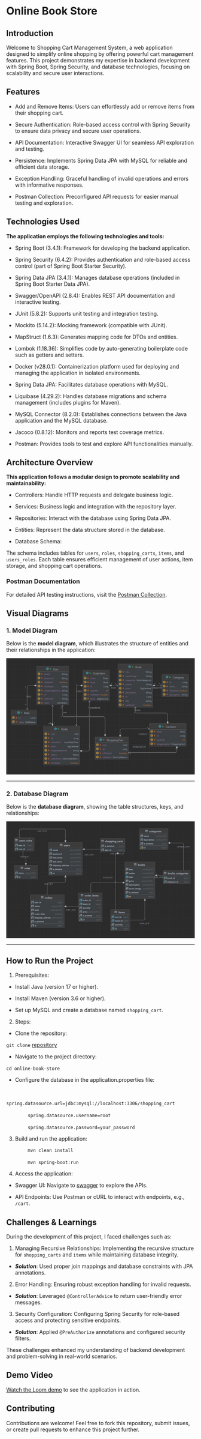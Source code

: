 # Online Book Store

## Introduction

Welcome to Shopping Cart Management System, a web application designed to simplify online shopping by offering powerful cart management features. This project demonstrates my expertise in backend development with Spring Boot, Spring Security, and database technologies, focusing on scalability and secure user interactions.

## Features

- Add and Remove Items: Users can effortlessly add or remove items from their shopping cart.

- Secure Authentication: Role-based access control with Spring Security to ensure data privacy and secure user operations.

- API Documentation: Interactive Swagger UI for seamless API exploration and testing.

- Persistence: Implements Spring Data JPA with MySQL for reliable and efficient data storage.

- Exception Handling: Graceful handling of invalid operations and errors with informative responses.

- Postman Collection: Preconfigured API requests for easier manual testing and exploration.

## Technologies Used

**The application employs the following technologies and tools:**

- Spring Boot (3.4.1): Framework for developing the backend application.

- Spring Security (6.4.2): Provides authentication and role-based access control (part of Spring Boot Starter Security).

- Spring Data JPA (3.4.1): Manages database operations (included in Spring Boot Starter Data JPA).

- Swagger/OpenAPI (2.8.4): Enables REST API documentation and interactive testing.

- JUnit (5.8.2): Supports unit testing and integration testing.

- Mockito (5.14.2): Mocking framework (compatible with JUnit).

- MapStruct (1.6.3): Generates mapping code for DTOs and entities.

- Lombok (1.18.36): Simplifies code by auto-generating boilerplate code such as getters and setters.

- Docker (v28.0.1): Containerization platform used for deploying and managing the application in isolated environments.

- Spring Data JPA: Facilitates database operations with  MySQL.

- Liquibase (4.29.2): Handles database migrations and schema management (includes plugins for Maven).

- MySQL Connector (8.2.0): Establishes connections between the Java application and the MySQL database.

- Jacoco (0.8.12): Monitors and reports test coverage metrics.

- Postman: Provides tools to test and explore API functionalities manually.

## Architecture Overview

**This application follows a modular design to promote scalability and maintainability:**

- Controllers: Handle HTTP requests and delegate business logic.

- Services: Business logic and integration with the repository layer.

- Repositories: Interact with the database using Spring Data JPA.

- Entities: Represent the data structure stored in the database.

- Database Schema:

The schema includes tables for `users`, `roles`, `shopping_carts`, `items`, and `users_roles`. Each table ensures efficient management of user actions, item storage, and shopping cart operations.

### Postman Documentation
For detailed API testing instructions, visit the [Postman Collection](https://web.postman.co/documentation/41098914-81c1169f-bd95-486a-8953-b2802acceeb5).

## Visual Diagrams

### 1. Model Diagram
Below is the **model diagram**, which illustrates the structure of entities and their relationships in the application:

![Model Diagram](docs/model-diagram.JPG)

---

### 2. Database Diagram
Below is the **database diagram**, showing the table structures, keys, and relationships:

![Database Diagram](docs/database-diagram.JPG)

---

## How to Run the Project

1. Prerequisites:

- Install Java (version 17 or higher).

- Install Maven (version 3.6 or higher).

- Set up MySQL and create a database named `shopping_cart`.

2. Steps:
- Clone the repository:

`git clone` [repository](https://github.com/GarikSlavsky/online-book-store)

- Navigate to the project directory:

`cd online-book-store`

- Configure the database in the application.properties file:

```properties

        spring.datasource.url=jdbc:mysql://localhost:3306/shopping_cart

        spring.datasource.username=root

        spring.datasource.password=your_password
```

3. Build and run the application:

```
        mvn clean install

        mvn spring-boot:run
```
4. Access the application:

- Swagger UI: Navigate to [swagger](http://localhost:8088/swagger-ui/index.html#/) to explore the APIs.

- API Endpoints: Use Postman or cURL to interact with endpoints, e.g., `/cart`.

## Challenges & Learnings

During the development of this project, I faced challenges such as:

1. Managing Recursive Relationships: Implementing the recursive structure for `shopping_carts` and `items` while maintaining database integrity.

- ***Solution***: Used proper join mappings and database constraints with JPA annotations.

2. Error Handling: Ensuring robust exception handling for invalid requests.

- ***Solution***: Leveraged `@ControllerAdvice` to return user-friendly error messages.

3. Security Configuration: Configuring Spring Security for role-based access and protecting sensitive endpoints.

- ***Solution***: Applied `@PreAuthorize` annotations and configured security filters.

These challenges enhanced my understanding of backend development and problem-solving in real-world scenarios.

## Demo Video

[Watch the Loom demo](https://www.loom.com/share/241e906d6f1b4eb08208758298a981ae?sid=06c4539e-6368-4bef-8ca7-76f84857591a) to see the application in action.

## Contributing

Contributions are welcome! Feel free to fork this repository, submit issues, or create pull requests to enhance this project further.
